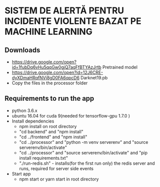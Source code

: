 # SISTEM DE ALERTĂ PENTRU INCIDENTE VIOLENTE BAZAT PE MACHINE LEARNING

## Downloads

* https://drive.google.com/open?id=1fubDq6vHu5qqGw0gjQ7aqFfBTYAzJrtb	Pretrained model
* https://drive.google.com/open?id=12J6CRE-dyXDmaHRqfNVj8gD0FA6qpcD6	Darknet19.pb
* Copy the files in the processor folder

## Requirements to run the app
* python 3.6.x
* ubuntu 16.04 for cuda 9(needed for tensorflow-gpu 1.7.0 )
* Install dependencies
	* npm install on root directory
	* "cd backend" and "npm install"
	* "cd ../frontend" and "npm install"
	* "cd ../processor" and "python -m venv serverenv" and "source serverenv/bin/activate"
	* "cd ../processor" and "source serverenv/bin/activate" and "pip install requirements.txt"
	* "./run-redis.sh" - installs(for the first run only) the redis server and runs, required for server side events
* Start app
	* npm start or yarn start in root directory
